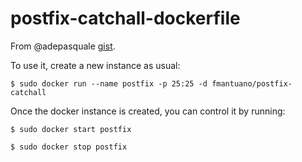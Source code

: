 # postfix-catchall-dockerfile
From @adepasquale [gist](https://gist.github.com/adepasquale/2efd04d6491b7e7be1bdced46ace09e9).

To use it, create a new instance as usual:

```
$ sudo docker run --name postfix -p 25:25 -d fmantuano/postfix-catchall
```

Once the docker instance is created, you can control it by running:

```
$ sudo docker start postfix

$ sudo docker stop postfix
```
